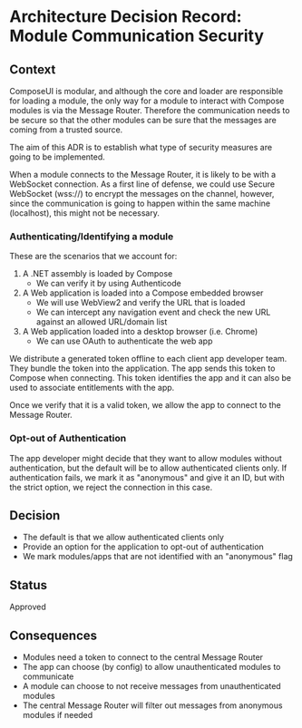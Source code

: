 <!-- Morgan Stanley makes this available to you under the Apache License, Version 2.0 (the "License"). You may obtain a copy of the License at http://www.apache.org/licenses/LICENSE-2.0. See the NOTICE file distributed with this work for additional information regarding copyright ownership. Unless required by applicable law or agreed to in writing, software distributed under the License is distributed on an "AS IS" BASIS, WITHOUT WARRANTIES OR CONDITIONS OF ANY KIND, either express or implied. See the License for the specific language governing permissions and limitations under the License. -->

# Architecture Decision Record: Module Communication Security

## Context

ComposeUI is modular, and although the core and loader are responsible for loading a module, the only
way for a module to interact with Compose modules is via the Message Router. Therefore the communication
needs to be secure so that the other modules can be sure that the messages are coming from a trusted source.

The aim of this ADR is to establish what type of security measures are going to be implemented.

When a module connects to the Message Router, it is likely to be with a WebSocket connection.
As a first line of defense, we could use Secure WebSocket (wss://) to encrypt the messages on the channel,
however, since the communication is going to happen within the same machine (localhost), this might not be 
necessary. 

### Authenticating/Identifying a module

These are the scenarios that we account for:
1. A .NET assembly is loaded by Compose
	- We can verify it by using Authenticode
2. A Web application is loaded into a Compose embedded browser
	- We will use WebView2 and verify the URL that is loaded
	- We can intercept any navigation event and check the new URL against an allowed URL/domain list
3. A Web application loaded into a desktop browser (i.e. Chrome)
	- We can use OAuth to authenticate the web app 
	
We distribute a generated token offline to each client app developer team.
They bundle the token into the application. The app sends this token to Compose when connecting.
This token identifies the app and it can also be used to associate entitlements with the app.

Once we verify that it is a valid token, we allow the app to connect to the Message Router.

### Opt-out of Authentication

The app developer might decide that they want to allow modules without authentication, but the default
will be to allow authenticated clients only. 
If authentication fails, we mark it as "anonymous" and give it an ID, but with the strict option, 
we reject the connection in this case.

## Decision
- The default is that we allow authenticated clients only
- Provide an option for the application to opt-out of authentication
- We mark modules/apps that are not identified with an "anonymous" flag

## Status

Approved

## Consequences
- Modules need a token to connect to the central Message Router
- The app can choose (by config) to allow unauthenticated modules to communicate
- A module can choose to not receive messages from unauthenticated modules
- The central Message Router will filter out messages from anonymous modules if needed
